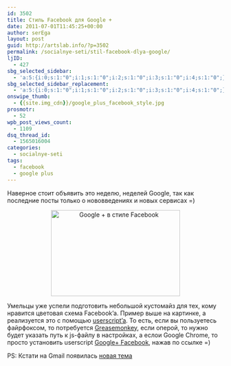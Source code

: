 ```yaml
---
id: 3502
title: Стиль Facebook для Google +
date: 2011-07-01T11:45:25+00:00
author: serEga
layout: post
guid: http://artslab.info/?p=3502
permalink: /socialnye-seti/stil-facebook-dlya-google/
ljID:
  - 427
sbg_selected_sidebar:
  - 'a:5:{i:0;s:1:"0";i:1;s:1:"0";i:2;s:1:"0";i:3;s:1:"0";i:4;s:1:"0";}'
sbg_selected_sidebar_replacement:
  - 'a:5:{i:0;s:1:"0";i:1;s:1:"0";i:2;s:1:"0";i:3;s:1:"0";i:4;s:1:"0";}'
onswipe_thumb:
  - {{site.img_cdn}}/google_plus_facebook_style.jpg
prosmotr:
  - 52
wpb_post_views_count:
  - 1109
dsq_thread_id:
  - 1565016004
categories:
  - socialnye-seti
tags:
  - facebook
  - google plus
---
```

Наверное стоит объявить это неделю, неделей Google, так как последние посты только о нововведениях и новых сервисах =)

<center>
  <a href="{{site.img_cdn}}/google_plus_facebook_style1.jpg"><img src="{{site.img_cdn}}/google_plus_facebook_style1-300x200.jpg" alt="Google + в стиле Facebook" title="google_plus_facebook_style" width="300" height="200" class="alignnone size-medium wp-image-3506" srcset="{{site.img_cdn}}/google_plus_facebook_style1-300x200.jpg 300w, {{site.img_cdn}}/google_plus_facebook_style1.jpg 799w" sizes="(max-width: 300px) 100vw, 300px" /></a>
</center>

Умельцы уже успели подготовить небольшой кустомайз для тех, кому нравится цветовая схема Facebook&#8217;a. Пример выше на картинке, а реализуется это с помощью [userscript&#8217;a](http://userstyles.org/styles/50051/google-facebook). То есть, если вы пользуетесь файрфоксом, то потребуется [Greasemonkey](http://artslab.info/tag/greasemonkey/), если оперой, то нужно будет указать путь к js-файлу в настройках, а еслои Google Chrome, то просто установить userscript [Google+ Facebook](http://userstyles.org/styles/50051/google-facebook), нажав по ссылке =)

PS: Кстати на Gmail появилась [новая тема](http://gmailblog.blogspot.com/2011/06/preview-of-gmails-new-look.html)